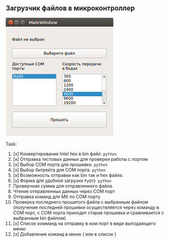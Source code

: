 ## Загрузчик файлов в микроконтроллер

![Загрузчик файлов в микроконтроллер](docs/img.png)


Task:

1. [x] Конвертирование Intel hex в bin файл. `python`
2. [x] Отправка тестовых данных для проверки работы с портом 
3. [x] Выбор COM порта для прошивки. `python`
4. [x] Выбор битрейта для COM порта. `python`
5. [x] Возможность отправки как bin так и hex файла.
6. [x] Форма для удобной загрузки `PyQt5 python`
7. Проверчная сумма для отправленного файла.
8. Чтение отправленных данных через COM порт
9. Отправка команд для МК по COM порту
10. Проверка последнего прошитого файла с выбранным файлом (получение последней прошивки осуществляется через команду в COM порт, с COM порта приходит старая прошивка и сравнивается с выбранным bin файлом)
11. [x]  Список комманд на отправку в ком порт в виде выподающего меню
12. [x]  Добавление команд в меню ( или в список )
